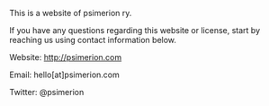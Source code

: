 This is a website of psimerion ry.

If you have any questions regarding this website or license, start by reaching us using contact information below.

Website: http://psimerion.com

Email: hello[at]psimerion.com

Twitter: @psimerion
